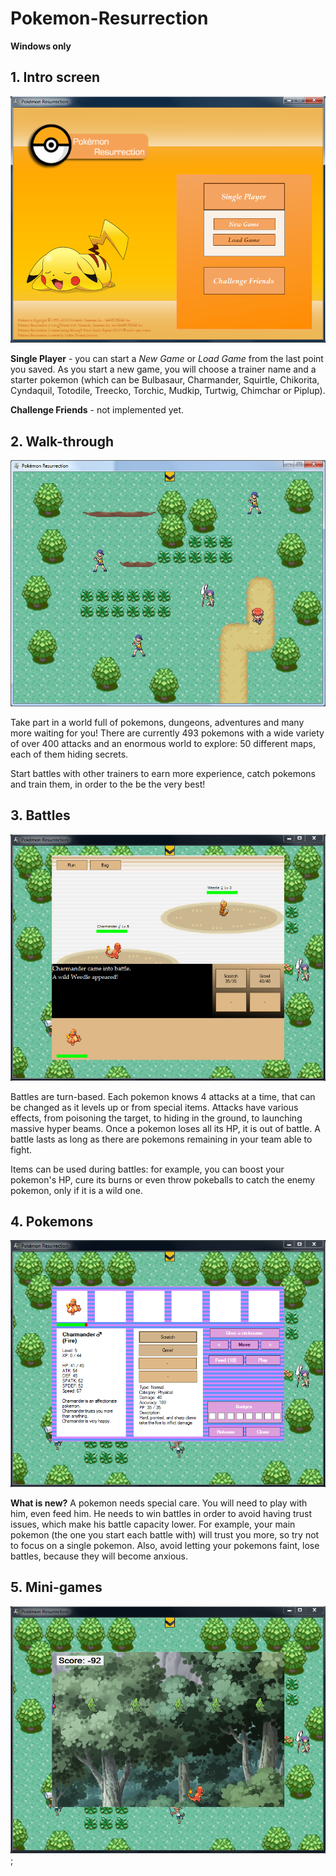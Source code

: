 # Pokemon-Resurrection
**Windows only**

## 1. Intro screen
![](/printscreens/ps1.png)

**Single Player** - you can start a *New Game* or *Load Game* from the last point you saved. As you start a new game, you will choose a trainer name and a starter pokemon (which can be Bulbasaur, Charmander, Squirtle, Chikorita, Cyndaquil, Totodile, Treecko, Torchic, Mudkip, Turtwig, Chimchar or Piplup).

**Challenge Friends** - not implemented yet.

## 2. Walk-through
![](/printscreens/ps2.png)

Take part in a world full of pokemons, dungeons, adventures and many more waiting for you! There are currently 493 pokemons with a wide variety of over 400 attacks and an enormous world to explore: 50 different maps, each of them hiding secrets.

Start battles with other trainers to earn more experience, catch pokemons and train them, in order to the be the very best!

## 3. Battles
![](/printscreens/ps3.png)

Battles are turn-based. Each pokemon knows 4 attacks at a time, that can be changed as it levels up or from special items. Attacks have various effects, from poisoning the target, to hiding in the ground, to launching massive hyper beams. Once a pokemon loses all its HP, it is out of battle. A battle lasts as long as there are pokemons remaining in your team able to fight.

Items can be used during battles: for example, you can boost your pokemon's HP, cure its burns or even throw pokeballs to catch the enemy pokemon, only if it is a wild one.

## 4. Pokemons
![](/printscreens/ps4.png)

**What is new?** A pokemon needs special care. You will need to play with him, even feed him. He needs to win battles in order to avoid having trust issues, which make his battle capacity lower. For example, your main pokemon (the one you start each battle with) will trust you more, so try not to focus on a single pokemon. Also, avoid letting your pokemons faint, lose battles, because they will become anxious.

## 5. Mini-games
![](/printscreens/ps5.png);
